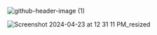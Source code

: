 
![github-header-image (1)](https://github.com/mollmikey/mollmikey/assets/104609759/3ab321c0-c41e-41ca-b058-a59c5168848a)


![Screenshot 2024-04-23 at 12 31 11 PM_resized](https://github.com/mollmikey/mollmikey/assets/104609759/f40b50d7-44e9-4b70-a1d3-361dcd9453eb)

